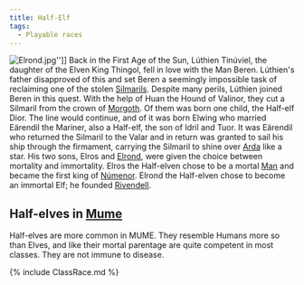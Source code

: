 ```yaml
---
title: Half-Elf
tags:
  - Playable races
---
```

![](Elrond.jpg "Elrond.jpg")''\]\] Back in the First Age of the Sun,
Lúthien Tinúviel, the daughter of the Elven King Thingol, fell in love
with the Man Beren. Lúthien's father disapproved of this and set Beren a
seemingly impossible task of reclaiming one of the stolen
[Silmarils](Silmaril "wikilink"). Despite many perils, Lúthien joined
Beren in this quest. With the help of Huan the Hound of Valinor, they
cut a Silmaril from the crown of [Morgoth](Morgoth "wikilink"). Of them
was born one child, the Half-elf Dior. The line would continue, and of
it was born Elwing who married Eärendil the Mariner, also a Half-elf,
the son of Idril and Tuor. It was Eärendil who returned the Silmaril to
the Valar and in return was granted to sail his ship through the
firmament, carrying the Silmaril to shine over [Arda](Arda "wikilink")
like a star. His two sons, Elros and [Elrond](Elrond "wikilink"), were
given the choice between mortality and immortality. Elros the Half-elven
chose to be a mortal [Man](Man "wikilink") and became the first king of
[Númenor](Númenor "wikilink"). Elrond the Half-elven chose to become an
immortal Elf; he founded [Rivendell](Rivendell "wikilink").

## Half-elves in [Mume](MUME "wikilink")

Half-elves are more common in MUME. They resemble Humans more so than
Elves, and like their mortal parentage are quite competent in most
classes. They are not immune to disease.

{% include ClassRace.md %}
